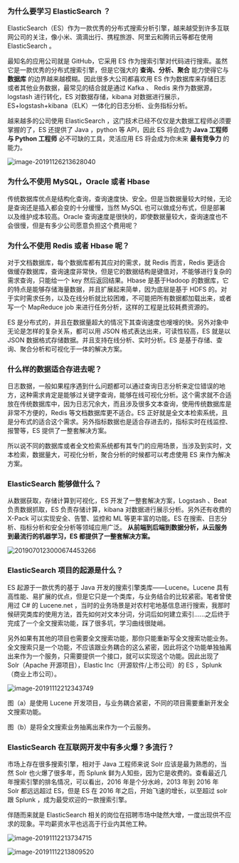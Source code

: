 ### 为什么要学习 ElasticSearch ？

ElasticSearch（ES）作为一款优秀的分布式搜索分析引擎，越来越受到许多互联网公司的关注，像小米、滴滴出行、携程旅游、阿里云和腾讯云等都在使用
ElasticSearch 。

最知名的应用公司就是 GitHub，它采用 ES 作为搜索引擎对代码进行搜索。虽然它是一款优秀的分布式搜索引擎，但是它强大的 **查询、分析、聚合**
能力使得它与 **数据库** 的边界越来越模糊。因此很多大公司都喜欢用 ES 作为数据库来存储日志或者其他业务数据，最常见的结合就是通过 Kafka 、
Redis 来作为数据源，logstash 进行转化，ES 对数据存储，kibana 对数据进行展示，
ES+logstash+kibana（ELK）一体化的日志分析、业务指标分析。

越来越多的公司使用 ElasticSearch ，这门技术已经不仅仅是大数据工程师必须要掌握的了，ES 还提供了 Java ，python 等 API，因此
ES 将会成为 **Java 工程师与 Python 工程师** 必不可缺的工具，灵活应用 ES 将会成为你未来 **最有竞争力** 的能力。

![image-20191126213628040](https://images.gitbook.cn/2020-04-02-025920.png)

### 为什么不使用 MySQL，Oracle 或者 Hbase

传统数据库优点是结构化查询，查询速度快、安全。但是当数据量较大时候，无论是查询还是插入都会变的十分缓慢，当然 MySQL
也可以做成分布式，但是部署以及维护成本较高。Oracle 查询速度是很快的，即使数据量较大，查询速度也不会很慢，但是有多少公司愿意负担这个费用呢？

### 为什么不使用 Redis 或者 Hbase 呢？

对于文档数据库，每个数据库都有其应对的需求，就 Redis 而言，Redis
更适合做缓存数据库，查询速度非常快，但是它的数据结构是键值对，不能够进行复杂的需求查询，只能给一个 key 然后返回结果。Hbase 是基于Hadoop
的数据库，它的特点是能够存储海量数据，并且扩展起来简单，因为底层是基于 HDFS
的。对于实时需求任务，以及在线分析就比较困难，不可能把所有数据都加载出来，或者写一个 MapReduce job
来进行任务分析，这样的工程是比较耗费资源的。

ES 是分布式的，并且在数据量超大的情况下其查询速度也嗖嗖的快。另外对象中无论是怎样的复杂关系，都可以用 JSON 格式表达出来，可读性较高，ES 就是以
JSON 数据格式存储数据。并且支持在线分析、实时分析。ES 是基于存储、查询、聚合分析和可视化于一体的解决方案。

### 什么样的数据适合存进去呢？

日志数据，一般如果程序遇到什么问题都可以通过查询日志分析来定位错误的地方，这种需求肯定是能够过关键字查询，能够在线可视化分析。这个需求就不合适放在传统数据库中，因为日志冗余大，而且涉及很多文本查询，使用传统数据库是非常不方便的，Redis
等文档数据库更不适合。ES 正好就是全文本检索系统，且是分布式的适合这个需求。另外指标数据也是适合存进去的，指标实时在线监控、报警等，ES
提供了一整套解决方案。

所以说不同的数据库或者全文检索系统都有其专门的应用场景，当涉及到实时，文本检索，数据量大，可视化分析，聚合分析的时候都可以考虑使用 ES 来作为解决方案。

### ElasticSearch 能够做什么？

从数据获取，存储计算到可视化，ES 开发了一整套解决方案，Logstash 、Beat 负责数据抓取，ES 负责存储计算，kibana
对数据进行展示分析。另外还有收费的 X-Pack 可以实现安全、告警、监控和 ML 等更丰富的功能。ES
在搜索、日志分析、指标分析和安全分析等领域应用广泛。 **从前端到后端到数据分析，从云服务到最流行的机器学习，ES 都提供了一整套解决方案。**

![2019070123000674453266](https://images.gitbook.cn/2020-04-02-025924.png)

### ElasticSearch 项目的起源是什么？

ES 起源于一款优秀的基于 Java 开发的搜索引擎类库——Lucene。Lucene
具有高性能、易扩展的优点，但是它只是一个类库，与业务结合的比较紧密。笔者曾使用过 C# 的 Lucene.net
，当时的业务场景是对农村宅地基信息进行搜索，我那时候研究类库的使用方法，首先如何对文本分词，分词后如何建立索引......之后终于完成了一个全文搜索功能，踩了很多坑，学习曲线很陡峭。

另外如果有其他的项目也需要全文搜索功能，那你只能重新写全文搜索功能业务。全文搜索只是一个功能，不应该跟业务耦合的这么紧密，因此将这个功能单独抽离出来作为一个服务，只需要提供一个接口，就可以实现这个功能。因此出现了
Solr（Apache 开源项目），Elastic Inc（开源软件/上市公司）的 ES ，Splunk（商业上市公司）。

![image-20191112212343749](https://images.gitbook.cn/2020-04-02-025925.png)

图（a）是使用 Lucene 开发项目，与业务耦合紧密，不同的项目需要重新开发全文搜索功能。

图（b）是将全文搜索业务抽离出来作为一个云服务。

### ElasticSearch 在互联网开发中有多火爆？多流行？

市场上存在很多搜索引擎，相对于 Java 工程师来说 Solr 应该是最为熟悉的，当然 Solr 也火爆了很多年，而 Splunk
鲜为人知些，因为它是收费的。查看最近几年搜索引擎的排名情况，可以看出，2016 年是个分水岭，2013 年到 2016 年 Solr 都远远超过 ES，但是
ES 在 2016 年之后，开始飞速的增长，以至超过 solr 跟 Splunk ，成为最受欢迎的一款搜索引擎。

伴随而来就是 ElasticSearch 相关的岗位在招聘市场中陡然大增，一度出现供不应求的现象。平均薪资水平也远高于行业内其他工种。

![image-20191112213734715](https://images.gitbook.cn/2020-04-02-025926.png)

![image-20191112213809520](https://images.gitbook.cn/2020-04-02-025927.png)

